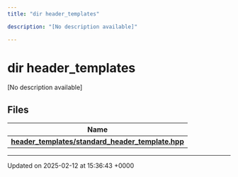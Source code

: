 ```yaml
---
title: "dir header_templates"

description: "[No description available]"

---
```


# dir header_templates

[No description available]

## Files

| Name           |
| -------------- |
| **[header_templates/standard_header_template.hpp](/documentation/code/files/standard__header__template_8hpp/#file-header-templates-standard-header-template-hpp)**  |






-------------------------------

Updated on 2025-02-12 at 15:36:43 +0000
